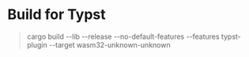 <!--
 Copyright (c) 2024 Ubique Innovation AG <https://www.ubique.ch>
 
 This Source Code Form is subject to the terms of the Mozilla Public
 License, v. 2.0. If a copy of the MPL was not distributed with this
 file, You can obtain one at https://mozilla.org/MPL/2.0/.
-->

# Build for Typst
> cargo build --lib --release --no-default-features --features typst-plugin --target wasm32-unknown-unknown